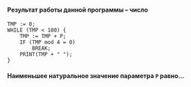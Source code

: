 #### Результат работы данной программы – число

```
TMP := 0;
WHILE (TMP < 100) {
    TMP := TMP + P; 
    IF (TMP mod 4 = 0) 
        BREAK;
    PRINT(TMP + " ");
}     
```

#### Наименьшее натуральное значение параметра `P` равно...